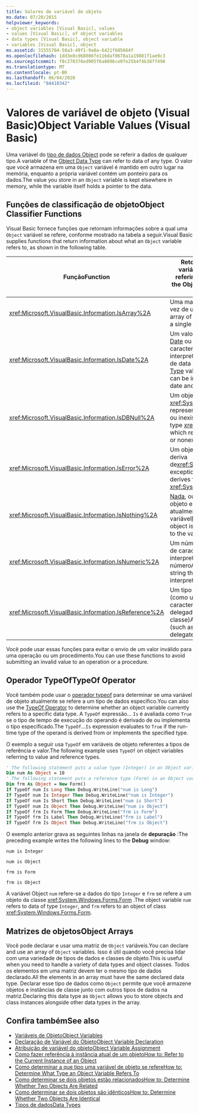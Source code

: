 ```yaml
---
title: Valores de variável de objeto
ms.date: 07/20/2015
helpviewer_keywords:
- object variables [Visual Basic], values
- values [Visual Basic], of object variables
- data types [Visual Basic], object variable
- variables [Visual Basic], object
ms.assetid: 31555704-58a3-49f1-9a0a-6421f605664f
ms.openlocfilehash: 1dd3e8cd68086fe116daf0678a1a19881f1ae9c3
ms.sourcegitcommit: f8c270376ed905f6a8896ce0fe25b4f4b38ff498
ms.translationtype: MT
ms.contentlocale: pt-BR
ms.lasthandoff: 06/04/2020
ms.locfileid: "84410342"
---
```

# <a name="object-variable-values-visual-basic"></a><span data-ttu-id="15736-102">Valores de variável de objeto (Visual Basic)</span><span class="sxs-lookup"><span data-stu-id="15736-102">Object Variable Values (Visual Basic)</span></span>
<span data-ttu-id="15736-103">Uma variável do [tipo de dados Object](../../../language-reference/data-types/object-data-type.md) pode se referir a dados de qualquer tipo.</span><span class="sxs-lookup"><span data-stu-id="15736-103">A variable of the [Object Data Type](../../../language-reference/data-types/object-data-type.md) can refer to data of any type.</span></span> <span data-ttu-id="15736-104">O valor que você armazena em uma `Object` variável é mantido em outro lugar na memória, enquanto a própria variável contém um ponteiro para os dados.</span><span class="sxs-lookup"><span data-stu-id="15736-104">The value you store in an `Object` variable is kept elsewhere in memory, while the variable itself holds a pointer to the data.</span></span>  
  
## <a name="object-classifier-functions"></a><span data-ttu-id="15736-105">Funções de classificação de objeto</span><span class="sxs-lookup"><span data-stu-id="15736-105">Object Classifier Functions</span></span>  
 <span data-ttu-id="15736-106">Visual Basic fornece funções que retornam informações sobre a qual uma `Object` variável se refere, conforme mostrado na tabela a seguir.</span><span class="sxs-lookup"><span data-stu-id="15736-106">Visual Basic supplies functions that return information about what an `Object` variable refers to, as shown in the following table.</span></span>  
  
|<span data-ttu-id="15736-107">Função</span><span class="sxs-lookup"><span data-stu-id="15736-107">Function</span></span>|<span data-ttu-id="15736-108">Retornará true se a variável de objeto se referir a</span><span class="sxs-lookup"><span data-stu-id="15736-108">Returns True if the Object variable refers to</span></span>|  
|--------------|---------------------------------------------------|  
|<xref:Microsoft.VisualBasic.Information.IsArray%2A>|<span data-ttu-id="15736-109">Uma matriz de valores, em vez de um único valor</span><span class="sxs-lookup"><span data-stu-id="15736-109">An array of values, rather than a single value</span></span>|  
|<xref:Microsoft.VisualBasic.Information.IsDate%2A>|<span data-ttu-id="15736-110">Um valor de [tipo de dados Date](../../../language-reference/data-types/date-data-type.md) ou uma cadeia de caracteres que pode ser interpretada como um valor de data e hora</span><span class="sxs-lookup"><span data-stu-id="15736-110">A [Date Data Type](../../../language-reference/data-types/date-data-type.md) value, or a string that can be interpreted as a date and time value</span></span>|  
|<xref:Microsoft.VisualBasic.Information.IsDBNull%2A>|<span data-ttu-id="15736-111">Um objeto do tipo <xref:System.DBNull> , que representa dados ausentes ou inexistentes</span><span class="sxs-lookup"><span data-stu-id="15736-111">An object of type <xref:System.DBNull>, which represents missing or nonexistent data</span></span>|  
|<xref:Microsoft.VisualBasic.Information.IsError%2A>|<span data-ttu-id="15736-112">Um objeto de exceção, que deriva de<xref:System.Exception></span><span class="sxs-lookup"><span data-stu-id="15736-112">An exception object, which derives from <xref:System.Exception></span></span>|  
|<xref:Microsoft.VisualBasic.Information.IsNothing%2A>|<span data-ttu-id="15736-113">[Nada](../../../language-reference/nothing.md), ou seja, nenhum objeto está atribuído atualmente à variável</span><span class="sxs-lookup"><span data-stu-id="15736-113">[Nothing](../../../language-reference/nothing.md), that is, no object is currently assigned to the variable</span></span>|  
|<xref:Microsoft.VisualBasic.Information.IsNumeric%2A>|<span data-ttu-id="15736-114">Um número ou uma cadeia de caracteres que pode ser interpretada como um número</span><span class="sxs-lookup"><span data-stu-id="15736-114">A number, or a string that can be interpreted as a number</span></span>|  
|<xref:Microsoft.VisualBasic.Information.IsReference%2A>|<span data-ttu-id="15736-115">Um tipo de referência (como uma cadeia de caracteres, matriz, delegado ou tipo de classe)</span><span class="sxs-lookup"><span data-stu-id="15736-115">A reference type (such as a string, array, delegate, or class type)</span></span>|  
  
 <span data-ttu-id="15736-116">Você pode usar essas funções para evitar o envio de um valor inválido para uma operação ou um procedimento.</span><span class="sxs-lookup"><span data-stu-id="15736-116">You can use these functions to avoid submitting an invalid value to an operation or a procedure.</span></span>  
  
## <a name="typeof-operator"></a><span data-ttu-id="15736-117">Operador TypeOf</span><span class="sxs-lookup"><span data-stu-id="15736-117">TypeOf Operator</span></span>  
 <span data-ttu-id="15736-118">Você também pode usar o [operador typeof](../../../language-reference/operators/typeof-operator.md) para determinar se uma variável de objeto atualmente se refere a um tipo de dados específico.</span><span class="sxs-lookup"><span data-stu-id="15736-118">You can also use the [TypeOf Operator](../../../language-reference/operators/typeof-operator.md) to determine whether an object variable currently refers to a specific data type.</span></span> <span data-ttu-id="15736-119">A `TypeOf` expressão... `Is` é avaliada como `True` se o tipo de tempo de execução do operando é derivado de ou implementa o tipo especificado.</span><span class="sxs-lookup"><span data-stu-id="15736-119">The `TypeOf`...`Is` expression evaluates to `True` if the run-time type of the operand is derived from or implements the specified type.</span></span>  
  
 <span data-ttu-id="15736-120">O exemplo a seguir usa `TypeOf` em variáveis de objeto referentes a tipos de referência e valor.</span><span class="sxs-lookup"><span data-stu-id="15736-120">The following example uses `TypeOf` on object variables referring to value and reference types.</span></span>  
  
```vb  
' The following statement puts a value type (Integer) in an Object variable.  
Dim num As Object = 10  
' The following statement puts a reference type (Form) in an Object variable.  
Dim frm As Object = New Form()  
If TypeOf num Is Long Then Debug.WriteLine("num is Long")  
If TypeOf num Is Integer Then Debug.WriteLine("num is Integer")  
If TypeOf num Is Short Then Debug.WriteLine("num is Short")  
If TypeOf num Is Object Then Debug.WriteLine("num is Object")  
If TypeOf frm Is Form Then Debug.WriteLine("frm is Form")  
If TypeOf frm Is Label Then Debug.WriteLine("frm is Label")  
If TypeOf frm Is Object Then Debug.WriteLine("frm is Object")  
```  
  
 <span data-ttu-id="15736-121">O exemplo anterior grava as seguintes linhas na janela de **depuração** :</span><span class="sxs-lookup"><span data-stu-id="15736-121">The preceding example writes the following lines to the **Debug** window:</span></span>  
  
 `num is Integer`  
  
 `num is Object`  
  
 `frm is Form`  
  
 `frm is Object`  
  
 <span data-ttu-id="15736-122">A variável Object `num` refere-se a dados do tipo `Integer` e `frm` se refere a um objeto da classe <xref:System.Windows.Forms.Form> .</span><span class="sxs-lookup"><span data-stu-id="15736-122">The object variable `num` refers to data of type `Integer`, and `frm` refers to an object of class <xref:System.Windows.Forms.Form>.</span></span>  
  
## <a name="object-arrays"></a><span data-ttu-id="15736-123">Matrizes de objetos</span><span class="sxs-lookup"><span data-stu-id="15736-123">Object Arrays</span></span>  
 <span data-ttu-id="15736-124">Você pode declarar e usar uma matriz de `Object` variáveis.</span><span class="sxs-lookup"><span data-stu-id="15736-124">You can declare and use an array of `Object` variables.</span></span> <span data-ttu-id="15736-125">Isso é útil quando você precisa lidar com uma variedade de tipos de dados e classes de objeto.</span><span class="sxs-lookup"><span data-stu-id="15736-125">This is useful when you need to handle a variety of data types and object classes.</span></span> <span data-ttu-id="15736-126">Todos os elementos em uma matriz devem ter o mesmo tipo de dados declarado.</span><span class="sxs-lookup"><span data-stu-id="15736-126">All the elements in an array must have the same declared data type.</span></span> <span data-ttu-id="15736-127">Declarar esse tipo de dados como `Object` permite que você armazene objetos e instâncias de classe junto com outros tipos de dados na matriz.</span><span class="sxs-lookup"><span data-stu-id="15736-127">Declaring this data type as `Object` allows you to store objects and class instances alongside other data types in the array.</span></span>  
  
## <a name="see-also"></a><span data-ttu-id="15736-128">Confira também</span><span class="sxs-lookup"><span data-stu-id="15736-128">See also</span></span>

- [<span data-ttu-id="15736-129">Variáveis de Objeto</span><span class="sxs-lookup"><span data-stu-id="15736-129">Object Variables</span></span>](object-variables.md)
- [<span data-ttu-id="15736-130">Declaração de Variável do Objeto</span><span class="sxs-lookup"><span data-stu-id="15736-130">Object Variable Declaration</span></span>](object-variable-declaration.md)
- [<span data-ttu-id="15736-131">Atribuição de variável do objeto</span><span class="sxs-lookup"><span data-stu-id="15736-131">Object Variable Assignment</span></span>](object-variable-assignment.md)
- [<span data-ttu-id="15736-132">Como fazer referência à instância atual de um objeto</span><span class="sxs-lookup"><span data-stu-id="15736-132">How to: Refer to the Current Instance of an Object</span></span>](how-to-refer-to-the-current-instance-of-an-object.md)
- [<span data-ttu-id="15736-133">Como determinar a que tipo uma variável de objeto se refere</span><span class="sxs-lookup"><span data-stu-id="15736-133">How to: Determine What Type an Object Variable Refers To</span></span>](how-to-determine-what-type-an-object-variable-refers-to.md)
- [<span data-ttu-id="15736-134">Como determinar se dois objetos estão relacionados</span><span class="sxs-lookup"><span data-stu-id="15736-134">How to: Determine Whether Two Objects Are Related</span></span>](how-to-determine-whether-two-objects-are-related.md)
- [<span data-ttu-id="15736-135">Como determinar se dois objetos são idênticos</span><span class="sxs-lookup"><span data-stu-id="15736-135">How to: Determine Whether Two Objects Are Identical</span></span>](how-to-determine-whether-two-objects-are-identical.md)
- [<span data-ttu-id="15736-136">Tipos de dados</span><span class="sxs-lookup"><span data-stu-id="15736-136">Data Types</span></span>](../data-types/index.md)

